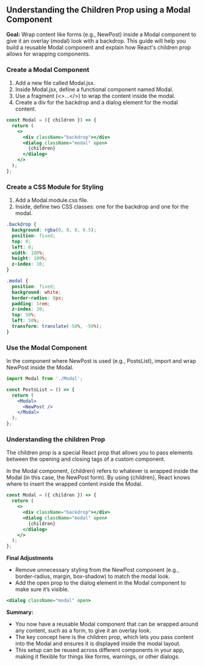 ## Understanding the Children Prop using a Modal Component

**Goal:** Wrap content like forms (e.g., NewPost) inside a Modal component to give it an overlay (modal) look with a backdrop. This guide will help you build a reusable Modal component and explain how React's children prop allows for wrapping components.

### Create a Modal Component

1. Add a new file called Modal.jsx.
2. Inside Modal.jsx, define a functional component named Modal.
3. Use a fragment (<>...</>) to wrap the content inside the modal.
4. Create a div for the backdrop and a dialog element for the modal content.

```jsx
const Modal = ({ children }) => {
  return (
    <>
      <div className="backdrop"></div>
      <dialog className="modal" open>
        {children}
      </dialog>
    </>
  );
};
```

### Create a CSS Module for Styling

1. Add a Modal.module.css file.
2. Inside, define two CSS classes: one for the backdrop and one for the modal.

```css
.backdrop {
  background: rgba(0, 0, 0, 0.5);
  position: fixed;
  top: 0;
  left: 0;
  width: 100%;
  height: 100%;
  z-index: 10;
}

.modal {
  position: fixed;
  background: white;
  border-radius: 8px;
  padding: 1rem;
  z-index: 20;
  top: 50%;
  left: 50%;
  transform: translate(-50%, -50%);
}
```

### Use the Modal Component

In the component where NewPost is used (e.g., PostsList), import and wrap NewPost inside the Modal.

```jsx
import Modal from './Modal';

const PostsList = () => {
  return (
    <Modal>
      <NewPost />
    </Modal>
  );
};
```

### Understanding the children Prop

The children prop is a special React prop that allows you to pass elements between the opening and closing tags of a custom component.

In the Modal component, {children} refers to whatever is wrapped inside the Modal (in this case, the NewPost form).
By using {children}, React knows where to insert the wrapped content inside the Modal.

```jsx
const Modal = ({ children }) => {
  return (
    <>
      <div className="backdrop"></div>
      <dialog className="modal" open>
        {children}
      </dialog>
    </>
  );
};
```

**Final Adjustments**

- Remove unnecessary styling from the NewPost component (e.g., border-radius, margin, box-shadow) to match the modal look.
- Add the open prop to the dialog element in the Modal component to make sure it’s visible.

```jsx
<dialog className="modal" open>
```

**Summary:**
- You now have a reusable Modal component that can be wrapped around any content, such as a form, to give it an overlay look.
- The key concept here is the children prop, which lets you pass content into the Modal and ensures it is displayed inside the modal layout.
- This setup can be reused across different components in your app, making it flexible for things like forms, warnings, or other dialogs.